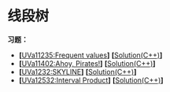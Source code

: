 # 线段树

**习题：**  
* **[**[UVa11235:Frequent values](https://vjudge.net/problem/UVA-11235)**]** **[**[Solution(C++)][1]**]**
* **[**[UVa11402:Ahoy, Pirates!](https://vjudge.net/problem/UVA-11402)**]** **[**[Solution(C++)][1]**]**
* **[**[UVa1232:SKYLINE](https://vjudge.net/problem/UVA-1232)**]** **[**[Solution(C++)][1]**]**
* **[**[UVa12532:Interval Product](https://vjudge.net/problem/UVA-12532)**]** **[**[Solution(C++)][1]**]**

[1]: https://github.com/Huixxi/Algorithm-with-Cplusplus/blob/master/Week01-%E5%9F%BA%E7%A1%80/UVa1585_Score.cpp
